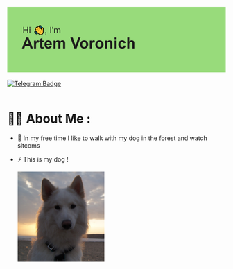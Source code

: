 ![](/header.png)


  </a>
  <a href="https://t.me/Art_Vrnc">
    <img src="https://img.shields.io/badge/Telegram-blue?style=for-the-badge&logo=telegram&logoColor=white" alt = "Telegram Badge"/>
  </a>
</div>

<div id="badges">
<img src="https://komarev.com/ghpvc/?username=ArT669&style=flat-square&color=green" alt=""/>
</div>

# 👨‍💻 About Me :



- :evergreen_tree: In my free time I like to walk with my dog in the forest and watch sitcoms

- :zap: This is my dog !
  
  <img src="https://github.com/ArT669/ArT669/blob/79d6e9dc52f65940cb71ede097db42e808d10f69/DSC04763_.JPG" width="200"/>

<!--[![Top Langs](https://github-readme-stats.vercel.app/api/top-langs/?username=ArT669)](https://github.com/anuraghazra/github-readme-stats)
**ArT669/ArT669** is a ✨ _special_ ✨ repository because its `README.md` (this file) appears on your GitHub profile.

Here are some ideas to get you started:

- 🔭 I’m currently working on ...
- 🌱 I’m currently learning ...
- 👯 I’m looking to collaborate on ...
- 🤔 I’m looking for help with ...
- 💬 Ask me about ...
- 📫 How to reach me: ...
- 😄 Pronouns: ...
- ⚡ Fun fact: ...
-->
